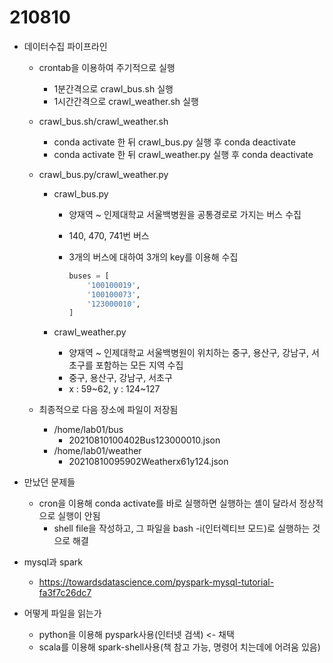 # 210810

* 데이터수집 파이프라인

  * crontab을 이용하여 주기적으로 실행

    * 1분간격으로 crawl_bus.sh 실행
    * 1시간간격으로 crawl_weather.sh 실행

  * crawl_bus.sh/crawl_weather.sh

    * conda activate 한 뒤 crawl_bus.py 실행 후 conda deactivate
    * conda activate 한 뒤 crawl_weather.py 실행 후 conda deactivate

  * crawl_bus.py/crawl_weather.py

    * crawl_bus.py

      * 양재역 ~ 인제대학교 서울백병원을 공통경로로 가지는 버스 수집

      * 140, 470, 741번 버스

      * 3개의 버스에 대하여 3개의 key를 이용해 수집

        ```python
        buses = [
            '100100019',
            '100100073',
            '123000010',
        ]
        ```

    * crawl_weather.py

      * 양재역 ~ 인제대학교 서울백병원이 위치하는 중구, 용산구, 강남구, 서초구를 포함하는 모든 지역 수집
      * 중구, 용산구, 강남구, 서초구
      * x : 59~62, y : 124~127

  * 최종적으로 다음 장소에 파일이 저장됨

    * /home/lab01/bus
      * 20210810100402Bus123000010.json
    * /home/lab01/weather
      * 20210810095902Weatherx61y124.json

* 만났던 문제들

  * cron을 이용해 conda activate를 바로 실행하면 실행하는 셸이 달라서 정상적으로 실행이 안됨
    * shell file을 작성하고, 그 파일을 bash -i(인터렉티브 모드)로 실행하는 것으로 해결

* mysql과 spark
  * https://towardsdatascience.com/pyspark-mysql-tutorial-fa3f7c26dc7
* 어떻게 파일을 읽는가
  * python을 이용해 pyspark사용(인터넷 검색) <- 채택
  * scala를 이용해 spark-shell사용(책 참고 가능, 명령어 치는데에 어려움 있음)

